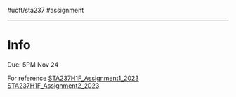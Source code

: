 #uoft/sta237 #assignment 

---
# Info
Due: 5PM Nov 24

For reference [STA237H1F_Assignment1_2023](../Code/STA237H1F_Assignment1_2023.Rmd)
[STA237H1F_Assignment2_2023](../Code/STA237H1F_Assignment2_2023.Rmd)